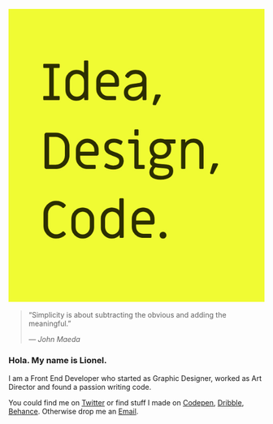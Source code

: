 ![](idea-design-code.jpg)

> “Simplicity is about subtracting the obvious and adding the meaningful.”
>
> _— John Maeda_

### Hola. My name is Lionel.

I am a Front End Developer who started as Graphic Designer, worked as Art Director and found a passion writing code.


You could find me on 
[Twitter](https://twitter.com/elrumordelaluz)
or find stuff I made on
[Codepen](https://codepen.io/elrumordelaluz/), [Dribble](https://dribbble.com/elrumordelaluz/), [Behance](https://www.behance.net/elrumordelaluz). Otherwise drop me an [Email](mailto:elrumordelaluz@hotmail.com). 